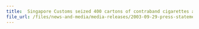 ```yaml
---
title: 	Singapore Customs seized 400 cartons of contraband cigarettes and 14,000 pieces of uncensored VCDs, CD-ROMs and DVDs.
file_url: /files/news-and-media/media-releases/2003-09-29-press-statement.pdf
---
```

